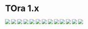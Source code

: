 # TOra 1.x
![](https://raw.githubusercontent.com/tora-tool/tora-files/master/files/tora-1.x/browser.png)
![](https://raw.githubusercontent.com/tora-tool/tora-files/master/files/tora-1.x/debugger.png)
![](https://raw.githubusercontent.com/tora-tool/tora-files/master/files/tora-1.x/misc.png)
![](https://raw.githubusercontent.com/tora-tool/tora-files/master/files/tora-1.x/misc2.png)
![](https://raw.githubusercontent.com/tora-tool/tora-files/master/files/tora-1.x/overview.png)
![](https://raw.githubusercontent.com/tora-tool/tora-files/master/files/tora-1.x/rollback.png)
![](https://raw.githubusercontent.com/tora-tool/tora-files/master/files/tora-1.x/security.png)
![](https://raw.githubusercontent.com/tora-tool/tora-files/master/files/tora-1.x/sessions.png)
![](https://raw.githubusercontent.com/tora-tool/tora-files/master/files/tora-1.x/sgatrace.png)
![](https://raw.githubusercontent.com/tora-tool/tora-files/master/files/tora-1.x/statistics.png)
![](https://raw.githubusercontent.com/tora-tool/tora-files/master/files/tora-1.x/storage.png)
![](https://raw.githubusercontent.com/tora-tool/tora-files/master/files/tora-1.x/tuning.png)
![](https://raw.githubusercontent.com/tora-tool/tora-files/master/files/tora-1.x/worksheet.png)